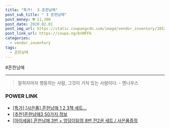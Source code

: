 ```yaml
--- 
title: "특가!  3 흔한남매" 
post_sub_title: " 3 흔한남매" 
post_money: ₩ 11,300 
post_date: 2020.02.01 
post_img_url: https://static.coupangcdn.com/image/vendor_inventory/1052/3cd16ff74303a725bfe811eca8d8f9f3e63073fd70e5850eacede941b4d2.jpg 
post_link_url: https://coupa.ng/bnNFF6 
categories: 
  - vendor_inventory 
tags: 
  - 흔한남매 
--- 
```

  #흔한남매 
<hr> 

> 말하자마자 행동하는 사람, 그것이 가치 있는 사람이다. - 엔니우스 


### POWER LINK

* <a href="https://blog.naver.com/an0733/221785795902" target="_blank">[특가] [사은품] 흔한남매 1 2 3책 세트...</a>
* <a href="https://blog.naver.com/fasyy4321/221785431352" target="_blank">[추천]흔한남매3 50가지 정보</a>
* <a href="https://blog.naver.com/santokki14/221785450746" target="_blank">[아이세움] 흔한남매 3번 + 엉덩이탐정 8번 전2권 세트 / 사은품증정</a>

